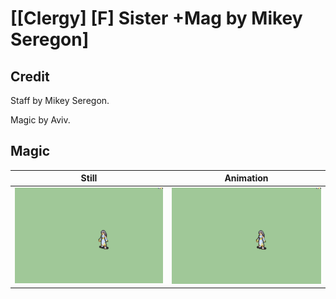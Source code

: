 # [\[Clergy\] \[F\] Sister +Mag by Mikey Seregon]

## Credit

Staff by Mikey Seregon. 

Magic by Aviv.
	
## Magic

| Still | Animation |
| :---: | :-------: |
| ![Magic still](./Magic_000.png) | ![Magic animation](./Magic.gif) |
